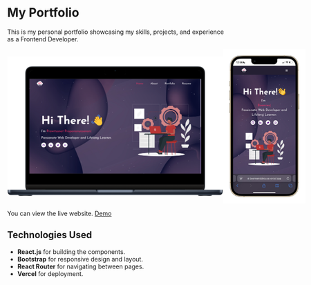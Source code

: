 # My Portfolio 

This is my personal portfolio showcasing my skills, projects, and experience as a Frontend Developer.

<div style="display: flex; align-items: center; justify-content: space-around;">
  <img align="center" src="https://github.com/boomieindahouse/prawit-portfolio/blob/main/images/readme-img3.png?raw=true" alt="Alt Text" style="width: 500px; height: auto;" />
  <img align="center" src="https://github.com/boomieindahouse/prawit-portfolio/blob/main/images/readme-img2.png?raw=true" alt="Alt Text" style="width: 190px; height: auto;" />
</div>

You can view the live website. <a href="https://boomieindahouse.vercel.app" target="_blank" rel="noopener noreferrer">Demo</a>

## Technologies Used
- **React.js** for building the components.
- **Bootstrap** for responsive design and layout.
- **React Router** for navigating between pages.
- **Vercel** for deployment.

<!--
## Installation
If you want to run the project locally, follow these steps:
1. Clone the repository: </br>
   `git clone https://github.com/yourusername/portfolio.git`
   
3. Navigate to the project directory:</br>
   `cd portfolio`
   
5. Install dependencies:</br>
   `npm install`
   
7. Run the development server:</br>
   `npm run dev`
-->
